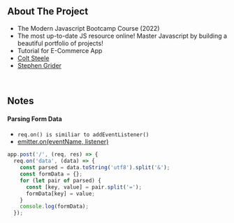 ## About The Project

- The Modern Javascript Bootcamp Course (2022)
- The most up-to-date JS resource online! Master Javascript by building a beautiful portfolio of projects!
- Tutorial for E-Commerce App
- [Colt Steele](https://github.com/Colt)
- [Stephen Grider](https://github.com/StephenGrider)

&nbsp;

## Notes

#### Parsing Form Data

- <code>req.on() is similiar to addEventListener()</code>
- [emitter.on(eventName, listener)](https://nodejs.org/docs/latest/api/events.html#emitteroneventname-listener)

```js
app.post('/', (req, res) => {
  req.on('data', (data) => {
    const parsed = data.toString('utf8').split('&');
    const formData = {};
    for (let pair of parsed) {
      const [key, value] = pair.split('=');
      formData[key] = value;
    }
    console.log(formData);
  });
```

&nbsp;
